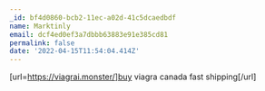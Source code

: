```yaml
---
_id: bf4d0860-bcb2-11ec-a02d-41c5dcaedbdf
name: Marktinly
email: dcf4ed0ef3a7dbbb63883e91e385cd81
permalink: false
date: '2022-04-15T11:54:04.414Z'
---
```

[url=https://viagrai.monster/]buy viagra canada fast shipping[/url]

